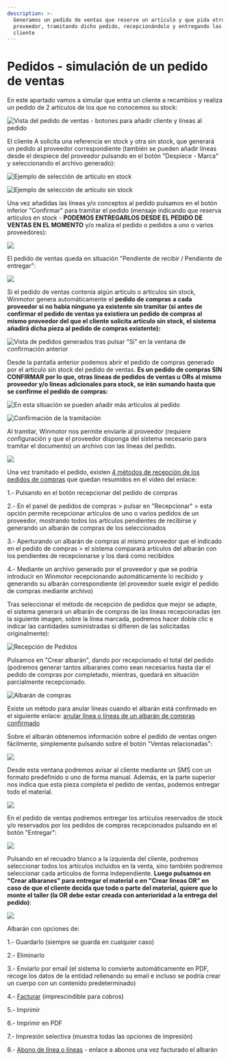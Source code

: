 ```yaml
---
description: >-
  Generamos un pedido de ventas que reserve un artículo y que pida otro al
  proveedor, tramitando dicho pedido, recepcionándolo y entregando las piezas al
  cliente
---
```


# Pedidos - simulación de un pedido de ventas

En este apartado vamos a simular que entra un cliente a recambios y realiza un pedido de 2 artículos de los que no conocemos su stock:

![Vista del pedido de ventas - botones para a&#xF1;adir cliente y l&#xED;neas al pedido](../.gitbook/assets/image%20%28171%29.png)

El cliente A solicita una referencia en stock y otra sin stock, que generará un pedido al proveedor correspondiente \(también se pueden añadir líneas desde el despiece del proveedor pulsando en el botón "Despiece - Marca" y seleccionando el archivo generado\):

![Ejemplo de selecci&#xF3;n de art&#xED;culo en stock](../.gitbook/assets/image%20%28191%29.png)

![Ejemplo de selecci&#xF3;n de art&#xED;culo sin stock](../.gitbook/assets/image%20%28117%29.png)

Una vez añadidas las líneas y/o conceptos al pedido pulsamos en el botón inferior "Confirmar" para tramitar el pedido \(mensaje indicando que reserva artículos en stock - **PODEMOS ENTREGARLOS DESDE EL PEDIDO DE VENTAS EN EL MOMENTO** y/o realiza el pedido o pedidos a uno o varios proveedores\):

![](../.gitbook/assets/image%20%28193%29.png)

El pedido de ventas queda en situación "Pendiente de recibir / Pendiente de entregar":

![](../.gitbook/assets/image%20%28240%29.png)

Si el pedido de ventas contenía algún artículo o artículos sin stock, Winmotor genera automáticamente el **pedido de compras** **a cada proveedor si no había ninguno ya existente sin tramitar \(si antes de confirmar el pedido de ventas ya existiera un pedido de compras al mismo proveedor del que el cliente solicita artículo sin stock, el sistema añadirá dicha pieza al pedido de compras existente\):**

![Vista de pedidos generados tras pulsar &quot;Si&quot; en la ventana de confirmaci&#xF3;n anterior](../.gitbook/assets/image%20%28429%29.png)

Desde la pantalla anterior podemos abrir el pedido de compras generado por el artículo sin stock del pedido de ventas. **Es un pedido de compras SIN CONFIRMAR por lo que, otras líneas de pedidos de ventas u ORs al mismo proveedor y/o líneas adicionales para stock, se irán sumando hasta que se confirme el pedido de compras:**

![En esta situaci&#xF3;n se pueden a&#xF1;adir m&#xE1;s art&#xED;culos al pedido](../.gitbook/assets/image%20%281%29.png)

![Confirmaci&#xF3;n de la tramitaci&#xF3;n](../.gitbook/assets/image%20%28336%29.png)

Al tramitar, Winmotor nos permite enviarle al proveedor \(requiere configuración y que el proveedor disponga del sistema necesario para tramitar el documento\) un archivo con las líneas del pedido.

![](../.gitbook/assets/image%20%28145%29.png)

Una vez tramitado el pedido, existen [4 métodos de recepción de los pedidos de compras](../videos/metodos-de-recepcion-de-pedidos.md) que quedan resumidos en el vídeo del enlace:

1.- Pulsando en el botón recepcionar del pedido de compras

2.- En el panel de pedidos de compras &gt; pulsar en "Recepcionar" &gt; esta opción permite recepcionar artículos de uno o varios pedidos de un proveedor, mostrando todos los artículos pendientes de recibirse y generando un albarán de compras de los seleccionados

3.- Aperturando un albarán de compras al mismo proveedor que el indicado en el pedido de compras &gt; el sistema comparará artículos del albarán con los pendientes de recepcionarse y los dará como recibidos

4.- Mediante un archivo generado por el proveedor y que se podría introducir en Winmotor recepcionando automáticamente lo recibido y generando su albarán correspondiente \(el proveedor suele exigir el pedido de compras mediante archivo\)

Tras seleccionar el método de recepción de pedidos que mejor se adapte, el sistema generará un albarán de compras de las líneas recepcionadas \(en la siguiente imagen, sobre la línea marcada, podremos hacer doble clic e indicar las cantidades suministradas si difieren de las solicitadas originalmente\):

![Recepci&#xF3;n de Pedidos](../.gitbook/assets/image%20%28208%29.png)

Pulsamos en "Crear albarán", dando por recepcionado el total del pedido \(podremos generar tantos albaranes como sean necesarios hasta dar el pedido de compras por completado, mientras, quedará en situación parcialmente recepcionado.

![Albar&#xE1;n de compras](../.gitbook/assets/image%20%28398%29.png)

Existe un método para anular líneas cuando el albarán está confirmado en el siguiente enlace: [anular línea o líneas de un albarán de compras confirmado](albaranes/anular-una-linea-en-albaran-de-compras-confirmado.md)

Sobre el albarán obtenemos información sobre el pedido de ventas origen fácilmente, simplemente pulsando sobre el botón "Ventas relacionadas":

![](../.gitbook/assets/image%20%28436%29.png)

Desde esta ventana podremos avisar al cliente mediante un SMS con un formato predefinido o uno de forma manual. Además, en la parte superior nos indica que esta pieza completa el pedido de ventas, podemos entregar todo el material.

![](../.gitbook/assets/image%20%28422%29.png)

En el pedido de ventas podremos entregar los artículos reservados de stock y/o reservados por los pedidos de compras recepcionados pulsando en el botón "Entregar":

![](../.gitbook/assets/image%20%2825%29.png)

Pulsando en el recuadro blanco a la izquierda del cliente, podremos seleccionar todos los artículos incluidos en la venta, sino también podremos seleccionar cada artículos de forma independiente. **Luego pulsamos en "Crear albaranes" para entregar el material o en "Crear líneas OR" en caso de que el cliente decida que todo o parte del material, quiere que lo monte el taller \(la OR debe estar creada con anterioridad a la entrega del pedido\)**:

![](../.gitbook/assets/image%20%28199%29.png)

Albarán con opciones de:

1.- Guardarlo \(siempre se guarda en cualquier caso\)

2.- Eliminarlo

3.- Enviarlo por email \(el sistema lo convierte automáticamente en PDF, recoge los datos de la entidad rellenando su email e incluso se podría crear un cuerpo con un contenido predeterminado\)

4.- [Facturar](facturas_tutoriales/factura-cambiar-contenido.md) \(imprescindible para cobros\)

5.- Imprimir

6.- Imprimir en PDF

7.- Impresión selectiva \(muestra todas las opciones de impresión\)

8.- [Abono de línea o líneas](facturas_tutoriales/factura-abono-de-lineas-o-completo.md) - enlace a abonos una vez facturado el albarán



